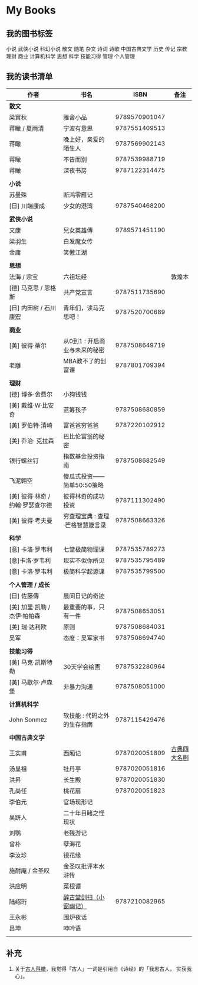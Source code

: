 # My Books

## 我的图书标签

小说 武侠小说 科幻小说 散文 随笔 杂文 诗词 诗歌 中国古典文学 历史 传记 宗教 理财 商业 计算机科学 思想 科学 技能习得 管理 个人管理

## 我的读书清单

| 作者                             | 书名                                                         | ISBN          | 备注                                                      |
| -------------------------------- | ------------------------------------------------------------ | ------------- | --------------------------------------------------------- |
| **散文**                         |                                                              |               |                                                           |
| 梁實秋                           | 雅舍小品                                                     | 9789570901047 |                                                           |
| 蒋瞰 / 夏雨清                    | 宁波有意思                                                   | 9787551409513 |                                                           |
| 蒋瞰                             | 晚上好，亲爱的陌生人                                         | 9787569902143 |                                                           |
| 蒋瞰                             | 不告而别                                                     | 9787539988719 |                                                           |
| 蒋瞰                             | 深夜书房                                                     | 9787122314475 |                                                           |
|                                  |                                                              |               |                                                           |
| **小说**                         |                                                              |               |                                                           |
| 苏曼殊                           | 断鸿零雁记                                                   |               |                                                           |
| [日] 川端康成                    | 少女的港湾                                                   | 9787540468200 |                                                           |
|                                  |                                                              |               |                                                           |
| **武侠小说**                     |                                                              |               |                                                           |
| 文康                             | 兒女英雄傳                                                   | 9789571451190 |                                                           |
| 梁羽生                           | 白发魔女传                                                   |               |                                                           |
| 金庸                             | 笑傲江湖                                                     |               |                                                           |
|                                  |                                                              |               |                                                           |
| **思想**                         |                                                              |               |                                                           |
| 法海 / 宗宝                      | 六祖坛经                                                     |               | 敦煌本                                                    |
| [德] 马克思 / 恩格斯             | 共产党宣言                                                   | 9787511735690 |                                                           |
| [日] 内田树 / 石川康宏           | 青年们，读马克思吧！                                         | 9787520700689 |                                                           |
|                                  |                                                              |               |                                                           |
| **商业**                         |                                                              |               |                                                           |
| [美] 彼得·蒂尔                   | 从0到1 : 开启商业与未来的秘密                                | 9787508649719 |                                                           |
| 老雕                             | MBA教不了的创富课                                            | 9787801709394 |                                                           |
|                                  |                                                              |               |                                                           |
| **理财**                         |                                                              |               |                                                           |
| [德] 博多·舍费尔                 | 小狗钱钱                                                     |               |                                                           |
| [美] 戴维·W·比安奇               | 蓝筹孩子                                                     | 9787508680859 |                                                           |
| [美] 罗伯特·清崎                 | 富爸爸穷爸爸                                                 | 9787220102912 |                                                           |
| [美] 乔治· 克拉森                | 巴比伦富翁的秘密                                             |               |                                                           |
| 银行螺丝钉                       | 指数基金投资指南                                             | 9787508682549 |                                                           |
| 飞泥翱空                         | 傻瓜式投资——简单50:50策略                                    |               |                                                           |
| [美] 彼得·林奇 / 约翰·罗瑟查尔德 | 彼得林奇的成功投资                                           | 9787111302490 |                                                           |
| [美] 彼得·考夫曼                 | 穷查理宝典 : 查理·芒格智慧箴言录                             | 9787508663326 |                                                           |
|                                  |                                                              |               |                                                           |
| **科学**                         |                                                              |               |                                                           |
| [意] 卡洛·罗韦利                 | 七堂极简物理课                                               | 9787535789273 |                                                           |
| [意]卡洛·罗韦利                  | 现实不似你所见                                               | 9787535795489 |                                                           |
| [意] 卡洛·罗韦利                 | 极简科学起源课                                               | 9787535799500 |                                                           |
|                                  |                                                              |               |                                                           |
| **个人管理 / 成长**              |                                                              |               |                                                           |
| [日] 佐藤傳                      | 晨间日记的奇迹                                               |               |                                                           |
| [美] 加里·凯勒 / 杰伊·帕帕森     | 最重要的事，只有一件                                         | 9787508653051 |                                                           |
| [美] 瑞·达利欧                   | 原则                                                         | 9787508684031 |                                                           |
| 吴军                             | 态度：吴军家书                                               | 9787508694740 |                                                           |
|                                  |                                                              |               |                                                           |
| **技能习得**                     |                                                              |               |                                                           |
| [美] 马克·凯斯特勒               | 30天学会绘画                                                 | 9787532280964 |                                                           |
| [美] 马歇尔·卢森堡               | 非暴力沟通                                                   | 9787508051000 |                                                           |
|                                  |                                                              |               |                                                           |
| **计算机科学**                   |                                                              |               |                                                           |
| John Sonmez                      | 软技能 : 代码之外的生存指南                                  | 9787115429476 |                                                           |
|                                  |                                                              |               |                                                           |
| **中国古典文学**                 |                                                              |               |                                                           |
| 王实甫                           | 西厢记                                                       | 9787020051809 | [古典四大名剧](http://product.dangdang.com/20804751.html) |
| 汤显祖                           | 牡丹亭                                                       | 9787020051816 |                                                           |
| 洪昇                             | 长生殿                                                       | 9787020051830 |                                                           |
| 孔尚任                           | 桃花扇                                                       | 9787020051823 |                                                           |
| 李伯元                           | 官场现形记                                                   |               |                                                           |
| 吴趼人                           | 二十年目睹之怪现状                                           |               |                                                           |
| 刘鹗                             | 老残游记                                                     |               |                                                           |
| 曾朴                             | 孽海花                                                       |               |                                                           |
| 李汝珍                           | 镜花缘                                                       |               |                                                           |
| 施耐庵 / 金圣叹                  | 金圣叹批评本水浒传                                           |               |                                                           |
| 洪应明                           | 菜根谭                                                       |               |                                                           |
| 陆绍珩                           | [醉古堂剑扫（小窗幽记）](http://book.ifeng.com/a/20160623/19693_0.shtml) | 9787210082965 |                                                           |
| 王永彬                           | 围炉夜话                                                     |               |                                                           |
| 吕坤                             | 呻吟语                                                       |               |                                                           |
|                                  |                                                              |               |                                                           |

## 补充

1. 关于[古人蒋瞰](https://weibo.com/hlmer570)，我觉得「古人」一词是引用自《诗经》的「我思古人， 实获我心」。

